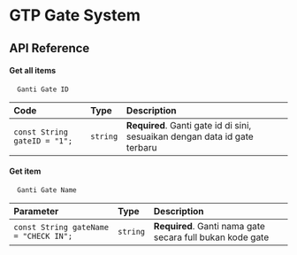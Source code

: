 
# GTP Gate System




## API Reference

#### Get all items

```http
  Ganti Gate ID
```

| Code | Type     | Description                |
| :-------- | :------- | :------------------------- |
| `const String gateID = "1";` | `string` | **Required**. Ganti gate id di sini, sesuaikan dengan data id gate terbaru |

#### Get item

```http
  Ganti Gate Name
```

| Parameter | Type     | Description                       |
| :-------- | :------- | :-------------------------------- |
| `const String gateName = "CHECK IN";`      | `string` | **Required**. Ganti nama gate secara full bukan kode gate |



